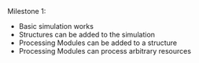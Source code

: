 Milestone 1:

- Basic simulation works
- Structures can be added to the simulation
- Processing Modules can be added to a structure
- Processing Modules can process arbitrary resources

